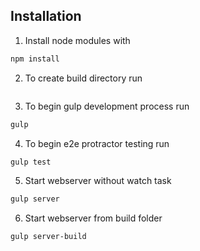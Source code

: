 ## Installation
1) Install node modules with
```bash
npm install
```

2) To create build directory run
```bash

```
3) To begin gulp development process run
```bash
gulp
```
4) To begin e2e protractor testing run
```bash
gulp test
```

5) Start webserver without watch task
```bash
gulp server
```

6) Start webserver from build folder
```bash
gulp server-build
```
